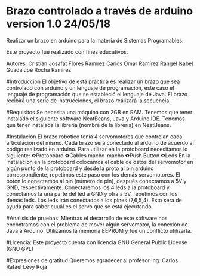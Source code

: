# Brazo controlado a través de arduino version 1.0 24/05/18
Realizar un brazo en arduino para la materia de Sistemas Programables. 

Este proyecto fue realizado con fines educativos. 

Autores: 
Cristian Josafat Flores Ramírez 
Carlos Omar Ramírez Rangel 
Isabel Guadalupe Rocha Ramírez

#Introducción 
El objetivo de está práctica es realizar un brazo que sea controlado con arduino y un lenguaje de programación, este caso el lenguaje de programación que se estableció el lenguaje de Java. El brazo recibirá una serie de instrucciones, el brazo realizará la secuencia.

#Requisitos
Se necesita una máquina con 2GB en RAM. 
Tenemos que tener instalado el siguiente software NeatBeans, Java y Arduino IDE. 
Tenemos que tener instalada la librería (nombre de la librería) en NeatBeans. 

#Instalación 
El brazo robotico tenía 4 servomotores que controlan cada articulación del mismo. Cada brazo será conectado al arduino de acuerdo al código realizado en arduino. 
Para utilizar en la protoboard necesitamos lo siguiente: 
  ✿Protoboard
  ✿Cables macho-macho 
  ✿Push Button 
  ✿Leds 
En la instalacion en la protoboard colocamos el cable de datos del servomotor en algún punto de la protoboard y desde la proto al pin arduino correspondiente, repetimos este paso con los demás servomotores. 
El boton lo conectamos al pin (número de pin), después conectamos a 5V y GND, respectivamente. 
Conectaremos los 4 leds a la protoboard y conectamos la una parte del led a GND y otra a 5V, repetimos con los demás leds. 
Los leds irán conectados a los pines (7,6,5,4). Esto será  de ayuda para saber cuuál es el servo que se está ejecutando.

#Analisis de pruebas:
Mientras el desarrollo de este software nos encontramos con el problema de mover algún servomotor, la conexión de Java a Arduino. 
Utilizamos la memoria EEPROM y fue un conflicto utilizarla. 

#Licencia:
Este proyecto cuenta con licencia GNU General Public License (GNU GPL)

#Expresiones de gratitud 
Queremos agradecer al profesor Ing. Carlos Rafael Levy Roja

